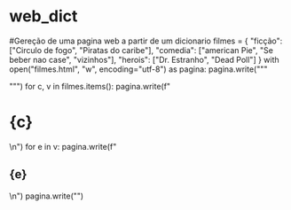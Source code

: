# web_dict


#Gereção de uma pagina web a partir de um dicionario
filmes = {
    "ficção": ["Circulo de fogo", "Piratas do caribe"],
    "comedia": ["american Pie", "Se beber nao case", "vizinhos"],
    "herois": ["Dr. Estranho", "Dead Poll"]
}
with open("filmes.html", "w", encoding="utf-8") as pagina:
    pagina.write("""
<!DOCTYPE html>
<html lang="pt-BR">
<head>
<meta charset="utf-8">
<title>Filmes</title>
</head>
<body>
""")
for c, v in filmes.items():
    pagina.write(f"<h1>{c}</h1>\n")
    for e in v:
        pagina.write(f"<h2>{e}</h2>\n")
pagina.write("<boddy></html>")

